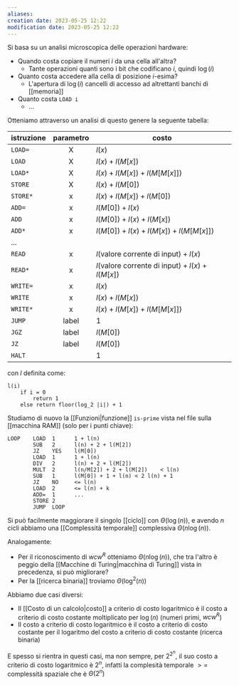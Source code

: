 ```yaml
---
aliases: 
creation date: 2023-05-25 12:22
modification date: 2023-05-25 12:22
---
```


Si basa su un analisi microscopica delle operazioni hardware:
- Quando costa copiare il numeri $i$ da una cella all'altra? 
	- Tante operazioni quanti sono i bit che codificano $i$, quindi $\log(i)$
- Quanto costa accedere alla cella di posizione $i$-esima?
	- L'apertura di $\log(i)$ cancelli di accesso ad altrettanti banchi di [[memoria]]
- Quanto costa `LOAD i`
	- ...

Otteniamo attraverso un analisi di questo genere la seguente tabella:


| istruzione | parametro | costo                                            |
| ---------- |:---------:| ------------------------------------------------ |
| `LOAD=`    |     X     | $l(x)$                                           |
| `LOAD`     |     X     | $l(x) + l(M[x])$                                 |
| `LOAD*`    |     X     | $l(x) + l(M[x]) + l(M[M[x]])$                    |
| `STORE`    |     X     | $l(x) + l(M[0])$                                 |
| `STORE*`   |     x     | $l(x) + l(M[x]) + l(M[0])$                       |
| `ADD=`     |     x     | $l(M[0]) + l(x)$                                 |
| `ADD`      |     x     | $l(M[0]) + l(x) + l(M[x])$                       |
| `ADD*`     |     x     | $l(M[0])+l(x) + l(M[x]) + l(M[M[x]])$            |
| ...        |           |                                                  |
| `READ`     |     x     | $l($valore corrente di input$) + l(x)$           |
| `READ*`    |     x     | $l($valore corrente di input$) + l(x) + l(M[x])$ |
| `WRITE=`   |     x     | $l(x)$                                           |
| `WRITE`    |     x     | $l(x) + l(M[x])$                                 |
| `WRITE*`   |     x     | $l(x) + l(M[x]) + l(M[M[x]])$                    |
| `JUMP`     |   label   | 1                                                |
| `JGZ`      |   label   | $l(M[0])$                                        |
| `JZ`       |   label   | $l(M[0])$                                        |
| `HALT`       |           | 1                                                | 

con $l$ definita come:

```
l(i)
	if i = 0
		return 1
	else return floor(log_2 |i|) + 1
```

Studiamo di nuovo la [[Funzioni|funzione]] `is-prime` vista nel file sulla [[macchina RAM]] (solo per i punti chiave):
```
LOOP    LOAD  1      1 + l(n)
		SUB   2      l(n) + 2 + l(M[2])
		JZ    YES    l(M[0])
		LOAD  1      1 + l(n)
		DIV   2      l(n) + 2 + l(M[2])
		MULT  2      l(n/M[2]) + 2 + l(M[2])    < l(n)
		SUB   1      l(M[0]) + 1 + l(n) < 2 l(n) + 1
		JZ    NO     <= l(n)
		LOAD  2      <= l(n) + k
		ADD=  1      ...
		STORE 2
		JUMP  LOOP
```

Si può facilmente maggiorare il singolo [[ciclo]] con $\Theta(\log(n))$, e avendo $n$ cicli abbiamo una [[Complessità temporale]] complessiva $\Theta(n \log(n))$.

Analogamente:
- Per il riconoscimento di $wcw^R$ otteniamo $\Theta(n\log(n))$, che tra l'altro è peggio della [[Macchine di Turing|macchina di Turing]] vista in precedenza, si può migliorare?
- Per la [[ricerca binaria]] troviamo $\Theta(\log^2(n))$

Abbiamo due casi diversi:
- Il [[Costo di un calcolo|costo]] a criterio di costo logaritmico è il costo a criterio di costo costante moltiplicato per $\log(n)$ (numeri primi, $wcw^R$)
- Il costo a criterio di costo logaritmico è il costo a criterio di costo costante per il logaritmo del costo a criterio di costo costante (ricerca binaria)

E spesso si rientra in questi casi, ma non sempre, per $2^{2^n}$, il suo costo a criterio di costo logaritmico è $2^n$, infatti la complesità temporale $>=$ complessità spaziale che è $\Theta(2^n)$